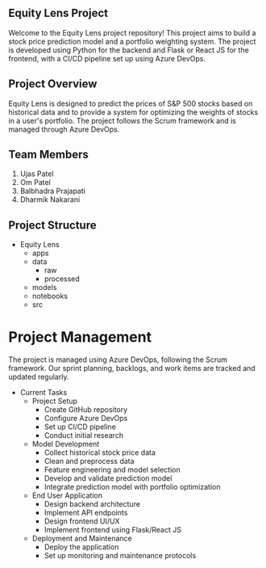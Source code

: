 ## Equity Lens Project
Welcome to the Equity Lens project repository! This project aims to build a stock price prediction model and a portfolio weighting system. The project is developed using Python for the backend and Flask or React JS for the frontend, with a CI/CD pipeline set up using Azure DevOps.

## Project Overview
Equity Lens is designed to predict the prices of S&P 500 stocks based on historical data and to provide a system for optimizing the weights of stocks in a user's portfolio. The project follows the Scrum framework and is managed through Azure DevOps.

## Team Members
1. Ujas Patel
2. Om Patel
3. Balbhadra Prajapati
4. Dharmik Nakarani

## Project Structure
- Equity Lens
  - apps
  - data
    - raw
    - processed
  - models
  - notebooks
  - src

# Project Management
The project is managed using Azure DevOps, following the Scrum framework. Our sprint planning, backlogs, and work items are tracked and updated regularly.

- Current Tasks
  - Project Setup
    - Create GitHub repository
    - Configure Azure DevOps
    - Set up CI/CD pipeline
    - Conduct initial research
  - Model Development
     - Collect historical stock price data
     - Clean and preprocess data
     - Feature engineering and model selection
     - Develop and validate prediction model
     - Integrate prediction model with portfolio optimization
  - End User Application
    - Design backend architecture
    - Implement API endpoints
    - Design frontend UI/UX
    - Implement frontend using Flask/React JS
  - Deployment and Maintenance
    - Deploy the application
    - Set up monitoring and maintenance protocols
